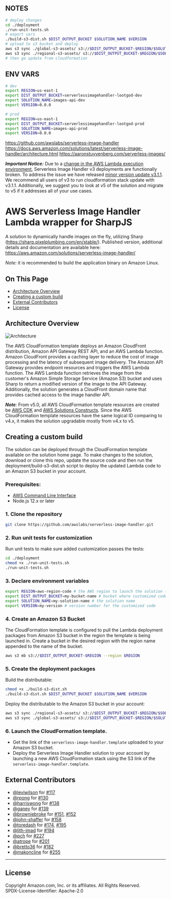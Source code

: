 ## NOTES

```bash
# deploy changes
cd ./deployment
./run-unit-tests.sh
# export vars
./build-s3-dist.sh $DIST_OUTPUT_BUCKET $SOLUTION_NAME $VERSION
# upload to s3 bucket and deploy
aws s3 sync ./global-s3-assets/ s3://$DIST_OUTPUT_BUCKET-$REGION/$SOLUTION_NAME/$VERSION --acl bucket-owner-full-control
aws s3 sync ./regional-s3-assets/ s3://$DIST_OUTPUT_BUCKET-$REGION/$SOLUTION_NAME/$VERSION --acl bucket-owner-full-control
# then go update from cloudformation
```

## ENV VARS

```bash
# dev
export REGION=us-east-1
export DIST_OUTPUT_BUCKET=serverlessimagehandler-lootgod-dev
export SOLUTION_NAME=images-api-dev
export VERSION=0.0.0

# prod
export REGION=us-east-1
export DIST_OUTPUT_BUCKET=serverlessimagehandler-lootgod-prod
export SOLUTION_NAME=images-api-prod
export VERSION=0.0.0
```

https://github.com/awslabs/serverless-image-handler
https://docs.aws.amazon.com/solutions/latest/serverless-image-handler/architecture.html
https://aaronstuyvenberg.com/serverless-images/

**_Important Notice:_**
Due to a [change in the AWS Lambda execution environment](https://aws.amazon.com/blogs/compute/upcoming-updates-to-the-aws-lambda-execution-environment/), Serverless Image Handler v3 deployments are functionally broken. To address the issue we have released [minor version update v3.1.1](https://solutions-reference.s3.amazonaws.com/serverless-image-handler/v3.1.1/serverless-image-handler.template). We recommend all users of v3 to run cloudformation stack update with v3.1.1. Additionally, we suggest you to look at v5 of the solution and migrate to v5 if it addresses all of your use cases.

# AWS Serverless Image Handler Lambda wrapper for SharpJS

A solution to dynamically handle images on the fly, utilizing Sharp (https://sharp.pixelplumbing.com/en/stable/).
Published version, additional details and documentation are available here: https://aws.amazon.com/solutions/serverless-image-handler/

_Note:_ it is recommended to build the application binary on Amazon Linux.

## On This Page

- [Architecture Overview](#architecture-overview)
- [Creating a custom build](#creating-a-custom-build)
- [External Contributors](#external-contributors)
- [License](#license)

## Architecture Overview

![Architecture](architecture.png)

The AWS CloudFormation template deploys an Amazon CloudFront distribution, Amazon API Gateway REST API, and an AWS Lambda function. Amazon CloudFront provides a caching layer to reduce the cost of image processing and the latency of subsequent image delivery. The Amazon API Gateway provides endpoint resources and triggers the AWS Lambda function. The AWS Lambda function retrieves the image from the customer's Amazon Simple Storage Service (Amazon S3) bucket and uses Sharp to return a modified version of the image to the API Gateway. Additionally, the solution generates a CloudFront domain name that provides cached access to the image handler API.

_**Note**:_ From v5.0, all AWS CloudFormation template resources are created be [AWS CDK](https://aws.amazon.com/cdk/) and [AWS Solutions Constructs](https://aws.amazon.com/solutions/constructs/). Since the AWS CloudFormation template resources have the same logical ID comparing to v4.x, it makes the solution upgradable mostly from v4.x to v5.

## Creating a custom build

The solution can be deployed through the CloudFormation template available on the solution home page.
To make changes to the solution, download or clone this repo, update the source code and then run the deployment/build-s3-dist.sh script to deploy the updated Lambda code to an Amazon S3 bucket in your account.

### Prerequisites:

- [AWS Command Line Interface](https://aws.amazon.com/cli/)
- Node.js 12.x or later

### 1. Clone the repository

```bash
git clone https://github.com/awslabs/serverless-image-handler.git
```

### 2. Run unit tests for customization

Run unit tests to make sure added customization passes the tests:

```bash
cd ./deployment
chmod +x ./run-unit-tests.sh
./run-unit-tests.sh
```

### 3. Declare environment variables

```bash
export REGION=aws-region-code # the AWS region to launch the solution (e.g. us-east-1)
export DIST_OUTPUT_BUCKET=my-bucket-name # bucket where customized code will reside
export SOLUTION_NAME=my-solution-name # the solution name
export VERSION=my-version # version number for the customized code
```

### 4. Create an Amazon S3 Bucket

The CloudFormation template is configured to pull the Lambda deployment packages from Amazon S3 bucket in the region the template is being launched in. Create a bucket in the desired region with the region name appended to the name of the bucket.

```bash
aws s3 mb s3://$DIST_OUTPUT_BUCKET-$REGION --region $REGION
```

### 5. Create the deployment packages

Build the distributable:

```bash
chmod +x ./build-s3-dist.sh
./build-s3-dist.sh $DIST_OUTPUT_BUCKET $SOLUTION_NAME $VERSION
```

Deploy the distributable to the Amazon S3 bucket in your account:

```bash
aws s3 sync ./regional-s3-assets/ s3://$DIST_OUTPUT_BUCKET-$REGION/$SOLUTION_NAME/$VERSION/ --acl bucket-owner-full-control
aws s3 sync ./global-s3-assets/ s3://$DIST_OUTPUT_BUCKET-$REGION/$SOLUTION_NAME/$VERSION/ --acl bucket-owner-full-control
```

### 6. Launch the CloudFormation template.

- Get the link of the `serverless-image-handler.template` uploaded to your Amazon S3 bucket.
- Deploy the Serverless Image Handler solution to your account by launching a new AWS CloudFormation stack using the S3 link of the `serverless-image-handler.template`.

## External Contributors

- [@leviwilson](https://github.com/leviwilson) for [#117](https://github.com/awslabs/serverless-image-handler/pull/117)
- [@rpong](https://github.com/rpong) for [#130](https://github.com/awslabs/serverless-image-handler/pull/130)
- [@harriswong](https://github.com/harriswong) for [#138](https://github.com/awslabs/serverless-image-handler/pull/138)
- [@ganey](https://github.com/ganey) for [#139](https://github.com/awslabs/serverless-image-handler/pull/139)
- [@browniebroke](https://github.com/browniebroke) for [#151](https://github.com/awslabs/serverless-image-handler/pull/151), [#152](https://github.com/awslabs/serverless-image-handler/pull/152)
- [@john-shaffer](https://github.com/john-shaffer) for [#158](https://github.com/awslabs/serverless-image-handler/pull/158)
- [@toredash](https://github.com/toredash) for [#174](https://github.com/awslabs/serverless-image-handler/pull/174), [#195](https://github.com/awslabs/serverless-image-handler/pull/195)
- [@lith-imad](https://github.com/lith-imad) for [#194](https://github.com/awslabs/serverless-image-handler/pull/194)
- [@pch](https://github.com/pch) for [#227](https://github.com/awslabs/serverless-image-handler/pull/227)
- [@atrope](https://github.com/atrope) for [#201](https://github.com/awslabs/serverless-image-handler/pull/201)
- [@bretto36](https://github.com/bretto36) for [#182](https://github.com/awslabs/serverless-image-handler/pull/182)
- [@makoncline](https://github.com/makoncline) for [#255](https://github.com/awslabs/serverless-image-handler/pull/255)

---

## License

Copyright Amazon.com, Inc. or its affiliates. All Rights Reserved.<br />
SPDX-License-Identifier: Apache-2.0
